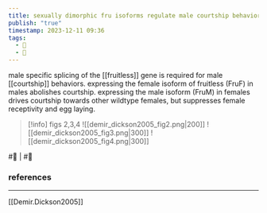 ```yaml
---
title: sexually dimorphic fru isoforms regulate male courtship behaviors
publish: "true"
timestamp: 2023-12-11 09:36
tags:
  - 🥚
  - 🌱
---
```

male specific splicing of the [[fruitless]] gene is required for male [[courtship]] behaviors. expressing the female isoform of fruitless (FruF) in males abolishes courtship. expressing the male isoform (FruM) in females drives courtship towards other wildtype females, but suppresses female receptivity and egg laying. 


> [!info] figs 2,3,4
> ![[demir_dickson2005_fig2.png|200]]
> ![[demir_dickson2005_fig3.png|300]]
> ![[demir_dickson2005_fig4.png|300]]



#🥚 | #🌱 
### references
---
[[Demir.Dickson2005]]